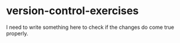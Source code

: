 # version-control-exercises
I need to write something here to check if the changes do come true properly.

